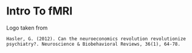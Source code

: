 # Intro To fMRI

Logo taken from 

```
Hasler, G. (2012). Can the neuroeconomics revolution revolutionize psychiatry?. Neuroscience & Biobehavioral Reviews, 36(1), 64-78.
```